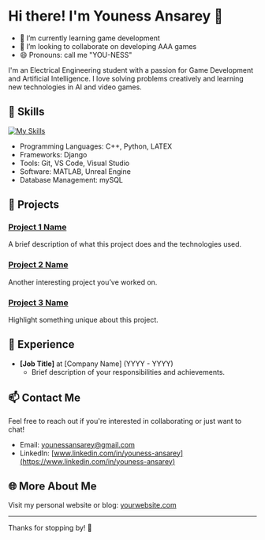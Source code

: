 # Hi there! I'm Youness Ansarey 👋 

- 🔭 I’m currently learning game development 
- 👯 I’m looking to collaborate on developing AAA games
- 😄 Pronouns: call me "YOU-NESS"

I'm an Electrical Engineering student with a passion for Game Development and Artificial Intelligence. I love solving problems creatively and learning new technologies in AI and video games.  

## 🌌 Skills

[![My Skills](https://skillicons.dev/icons?i=git,cpp,python,vscode,django,latex,matlab,mysql,visualstudio,unreal)](https://skillicons.dev)

- Programming Languages: C++, Python, LATEX 
- Frameworks: Django  
- Tools: Git, VS Code, Visual Studio
- Software: MATLAB, Unreal Engine
- Database Management: mySQL

## 📂 Projects  

### [Project 1 Name](https://github.com/YourUsername/Project1)  
A brief description of what this project does and the technologies used.  

### [Project 2 Name](https://github.com/YourUsername/Project2)  
Another interesting project you’ve worked on.  

### [Project 3 Name](https://github.com/YourUsername/Project3)  
Highlight something unique about this project.  

## 💼 Experience  

- **[Job Title]** at [Company Name] (YYYY - YYYY)  
  - Brief description of your responsibilities and achievements.  

## 📫 Contact Me  

Feel free to reach out if you're interested in collaborating or just want to chat!  
- Email: [younessansarey@gmail.com](mailto:your.younessansarey@gmail.com)  
- LinkedIn: [www.linkedin.com/in/youness-ansarey](https://www.linkedin.com/in/youness-ansarey)  

## 🌐 More About Me  

Visit my personal website or blog: [yourwebsite.com](https://yourwebsite.com)  

---  

Thanks for stopping by! 🚀

